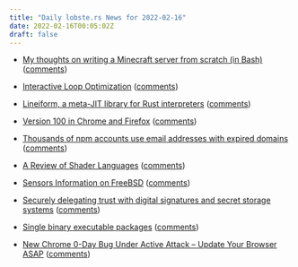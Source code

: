 ```yaml
---
title: "Daily lobste.rs News for 2022-02-16"
date: 2022-02-16T00:05:02Z
draft: false
---
```






- [My thoughts on writing a Minecraft server from scratch (in Bash)](https://sdomi.pl/weblog/15-witchcraft-minecraft-server-in-bash/)
  ([comments](https://lobste.rs/s/rbocxw/my_thoughts_on_writing_minecraft_server))



- [Interactive Loop Optimization](https://jott.live/markdown/interactive_optimization)
  ([comments](https://lobste.rs/s/wbqbpn/interactive_loop_optimization))



- [Lineiform, a meta-JIT library for Rust interpreters](https://redvice.org/2022/lineiform-rust-meta-jit/)
  ([comments](https://lobste.rs/s/ej3xpv/lineiform_meta_jit_library_for_rust))



- [Version 100 in Chrome and Firefox](https://hacks.mozilla.org/2022/02/version-100-in-chrome-and-firefox/)
  ([comments](https://lobste.rs/s/14llhl/version_100_chrome_firefox))



- [Thousands of npm accounts use email addresses with expired domains](https://therecord.media/thousands-of-npm-accounts-use-email-addresses-with-expired-domains/)
  ([comments](https://lobste.rs/s/7vlnme/thousands_npm_accounts_use_email))



- [A Review of Shader Languages](https://alain.xyz/blog/a-review-of-shader-languages)
  ([comments](https://lobste.rs/s/mdcnug/review_shader_languages))



- [Sensors Information on FreeBSD](https://vermaden.wordpress.com/2022/02/15/sensors-information-on-freebsd/)
  ([comments](https://lobste.rs/s/buiyav/sensors_information_on_freebsd))



- [Securely delegating trust with digital signatures and secret storage systems](https://monzo.com/blog/2022/02/15/securely-delegating-trust-with-digital-signatures-and-secret-storage-systems/)
  ([comments](https://lobste.rs/s/qxosak/securely_delegating_trust_with_digital))



- [Single binary executable packages](https://notes.volution.ro/v1/2022/01/notes/fbf3f06c/)
  ([comments](https://lobste.rs/s/adr60v/single_binary_executable_packages))



- [New Chrome 0-Day Bug Under Active Attack – Update Your Browser ASAP](https://thehackernews.com/2022/02/new-chrome-0-day-bug-under-active.html)
  ([comments](https://lobste.rs/s/nqpj9o/new_chrome_0_day_bug_under_active_attack))


